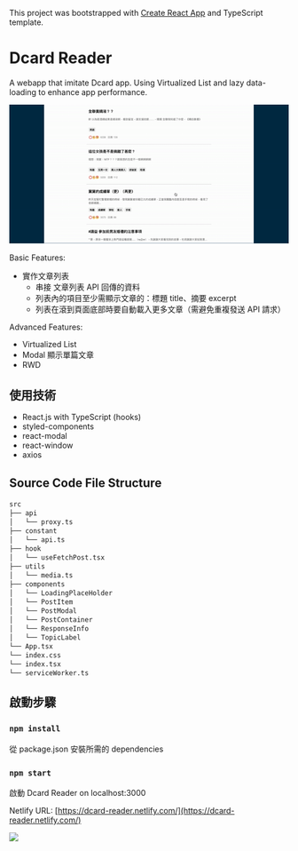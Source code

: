 This project was bootstrapped with [Create React App](https://github.com/facebook/create-react-app) and TypeScript template.

# Dcard Reader
A webapp that imitate Dcard app. 
Using Virtualized List and lazy data-loading to enhance app performance.

![image](./assets/dcard-reader.gif)

Basic Features:
- 實作文章列表
	- 串接 文章列表 API 回傳的資料
	- 列表內的項目至少需顯示文章的：標題 title、摘要 excerpt
	- 列表在滾到頁面底部時要自動載入更多文章（需避免重複發送 API 請求） 

Advanced Features:
- Virtualized List
- Modal 顯示單篇文章
- RWD

## 使用技術
- React.js with TypeScript (hooks)
- styled-components
- react-modal
- react-window
- axios

## Source Code File Structure
```
src
├── api
│   └── proxy.ts
├── constant
│   └── api.ts
├── hook
│   └── useFetchPost.tsx
├── utils
│   └── media.ts
├── components
│   └── LoadingPlaceHolder
│   └── PostItem
│   └── PostModal
│   └── PostContainer
│   └── ResponseInfo
│   └── TopicLabel
└── App.tsx
└── index.css
└── index.tsx
└── serviceWorker.ts
```

## 啟動步驟

### `npm install`

從 package.json 安裝所需的 dependencies

### `npm start`

啟動 Dcard Reader on localhost:3000

Netlify URL: [https://dcard-reader.netlify.com/](https://dcard-reader.netlify.com/)

![](https://i.imgur.com/5v2PPur.png)